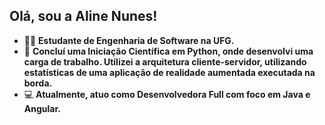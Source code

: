 ## Olá, sou a Aline Nunes!

- 👩‍💻 **Estudante de Engenharia de Software na UFG.**
- 🤖 **Concluí uma Iniciação Científica em Python, onde desenvolvi uma carga de trabalho. Utilizei a arquitetura cliente-servidor, utilizando estatísticas de uma aplicação de realidade aumentada executada na borda.**
- 💻 **Atualmente, atuo como Desenvolvedora Full com foco em Java e Angular.**


     
          
          
          
  
          
